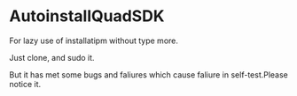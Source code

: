 # AutoinstallQuadSDK

For lazy use of installatipm without type more.

Just clone, and sudo it.

But it has met some bugs and faliures which cause faliure in self-test.Please notice it.
